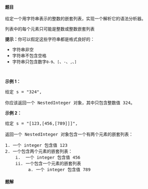 #### 题目
<p>给定一个用字符串表示的整数的嵌套列表，实现一个解析它的语法分析器。</p>

<p>列表中的每个元素只可能是整数或整数嵌套列表</p>

<p><strong>提示：</strong>你可以假定这些字符串都是格式良好的：</p>

<ul>
	<li>字符串非空</li>
	<li>字符串不包含空格</li>
	<li>字符串只包含数字<code>0-9</code>、<code>[</code>、<code>-</code>、<code>,</code>、<code>]</code></li>
</ul>

<p>&nbsp;</p>

<p><strong>示例 1：</strong></p>

<pre>给定 s = &quot;324&quot;,

你应该返回一个 NestedInteger 对象，其中只包含整数值 324。
</pre>

<p><strong>示例 2：</strong></p>

<pre>给定 s = &quot;[123,[456,[789]]]&quot;,

返回一个 NestedInteger 对象包含一个有两个元素的嵌套列表：

1. 一个 integer 包含值 123
2. 一个包含两个元素的嵌套列表：
    i.  一个 integer 包含值 456
    ii. 一个包含一个元素的嵌套列表
         a. 一个 integer 包含值 789
</pre>


 #### 题解